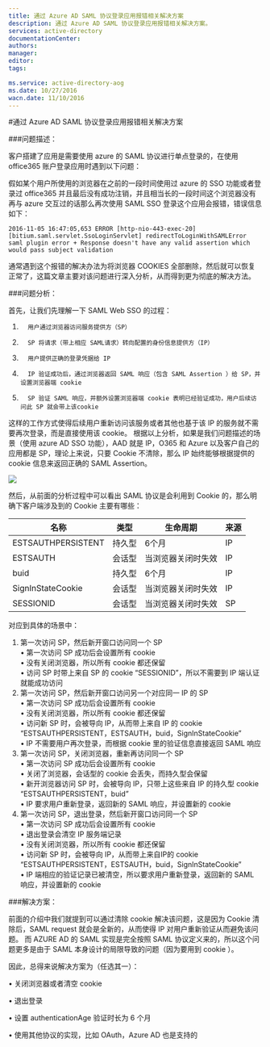 ```yaml
---
title: 通过 Azure AD SAML 协议登录应用报错相关解决方案
description: 通过 Azure AD SAML 协议登录应用报错相关解决方案。
services: active-directory
documentationCenter: 
authors: 
manager: 
editor: 
tags: 

ms.service: active-directory-aog
ms.date: 10/27/2016
wacn.date: 11/10/2016
---
```


#通过 Azure AD SAML 协议登录应用报错相关解决方案

###问题描述：

客户搭建了应用是需要使用 azure 的 SAML 协议进行单点登录的，在使用 office365 账户登录应用时遇到以下问题：

假如某个用户所使用的浏览器在之前的一段时间使用过 azure 的 SSO 功能或者登录过 office365 并且最后没有成功注销，并且相当长的一段时间这个浏览器没有再与 azure 交互过的话那么再次使用 SAML SSO 登录这个应用会报错，错误信息如下：

    2016-11-05 16:47:05,653 ERROR [http-nio-443-exec-20] [bitium.saml.servlet.SsoLoginServlet] redirectToLoginWithSAMLError saml plugin error + Response doesn't have any valid assertion which would pass subject validation

通常遇到这个报错的解决办法为将浏览器 COOKIES 全部删除，然后就可以恢复正常了，这篇文章主要对该问题进行深入分析，从而得到更为彻底的解决方法。

###问题分析：

首先，让我们先理解一下 SAML Web SSO 的过程：

1.       用户通过浏览器访问服务提供方（SP）
2.       SP 将请求（带上相应 SAML请求）转向配置的身份信息提供方（IP）
3.       用户提供正确的登录凭据给 IP
4.       IP 验证成功后，通过浏览器返回 SAML 响应（包含 SAML Assertion ）给 SP，并设置浏览器端 cookie
5.       SP 验证 SAML 响应，并额外设置浏览器端 cookie 表明已经验证成功，用户后续访问此 SP 就会带上该cookie 

这样的工作方式使得后续用户重新访问该服务或者其他也基于该 IP 的服务就不需要再次登录，而是直接使用该 cookie。
根据以上分析，如果是我们问题描述的场景（使用 azure AD SSO 功能），AAD 就是 IP，O365 和 Azure 以及客户自己的应用都是 SP，理论上来说，只要 Cookie 不清除，那么 IP 始终能够根据提供的 cookie 信息来返回正确的 SAML Assertion。

![](./media/aog-active-directory-troubleshoot-saml-error/work-flow.png) 

然后，从前面的分析过程中可以看出 SAML 协议是会利用到 Cookie 的，那么明确下客户端涉及到的 Cookie 主要有哪些：

|名称				|类型	|生命周期			|来源	|
|-------------------|-------|-------------------|-------|
|ESTSAUTHPERSISTENT	|持久型	|6个月				|IP		|
|ESTSAUTH			|会话型	|当浏览器关闭时失效	|IP		|	
|buid				|持久型	|6个月				|IP		|
|SignInStateCookie	|会话型	|当浏览器关闭时失效	|IP		|
|SESSIONID			|会话型	|当浏览器关闭时失效	|SP		|

对应到具体的场景中：

1. 第一次访问 SP，然后新开窗口访问同一个 SP<br>
    •	第一次访问 SP 成功后会设置所有 cookie<br>
    •	没有关闭浏览器，所以所有 cookie 都还保留 <br>
    •	访问 SP 时带上来自 SP 的 cookie “SESSIONID”，所以不需要到 IP 端认证就能成功访问
2. 第一次访问 SP，然后新开窗口访问另一个对应同一 IP 的 SP<br>
    •	第一次访问 SP 成功后会设置所有 cookie<br>
    •	没有关闭浏览器，所以所有 cookie 都还保留 <br>
    •	访问新 SP 时，会被导向 IP，从而带上来自 IP 的 cookie “ESTSAUTHPERSISTENT，ESTSAUTH，buid，SignInStateCookie”<br>
    •	IP 不需要用户再次登录，而根据 cookie 里的验证信息直接返回 SAML 响应<br>
3. 第一次访问 SP，关闭浏览器，重新再访问同一个 SP<br>
    •	第一次访问 SP 成功后会设置所有 cookie<br>
    •	关闭了浏览器，会话型的 cookie 会丢失，而持久型会保留<br>
    •	新开浏览器访问 SP 时，会被导向 IP，只带上这些来自 IP 的持久型 cookie “ESTSAUTHPERSISTENT，buid”<br>
    •	IP 要求用户重新登录，返回新的 SAML 响应，并设置新的 cookie<br>
4. 第一次访问 SP，退出登录，然后新开窗口访问同一个 SP<br>
    •	第一次访问 SP 成功后会设置所有 cookie<br>
    •	退出登录会清空 IP 服务端记录<br>
    •	没有关闭浏览器，所以所有 cookie 都还保留<br>
    •	访问新 SP 时，会被导向 IP，从而带上来自IP的 cookie “ESTSAUTHPERSISTENT，ESTSAUTH，buid，SignInStateCookie”<br>
    •	IP 端相应的验证记录已被清空，所以要求用户重新登录，返回新的 SAML 响应，并设置新的 cookie<br>

###解决方案：

前面的介绍中我们就提到可以通过清除 cookie 解决该问题，这是因为 Cookie 清除后，SAML request 就会是全新的，从而使得 IP 对用户重新验证从而避免该问题。
而 AZURE AD 的 SAML 实现是完全按照 SAML 协议定义来的，所以这个问题更多是由于 SAML 本身设计的局限导致的问题（因为要用到 cookie ）。

因此，总得来说解决方案为（任选其一）：

•	关闭浏览器或者清空 cookie

•	退出登录

•	设置 authenticationAge 验证时长为 6 个月

•	使用其他协议的实现，比如 OAuth，Azure AD 也是支持的

